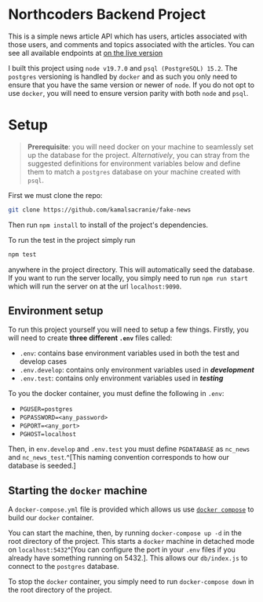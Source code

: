 # Northcoders Backend Project

This is a simple news article API which has users, articles associated with
those users, and comments and topics associated with the articles. You can see
all available endpoints at [on the live
version](https://fake-news-plu0.onrender.com/api)

I built this project using `node v19.7.0` and `psql (PostgreSQL) 15.2`. The
`postgres` versioning is handled by `docker` and as such you only need to ensure
that you have the same version or newer of `node`. If you do not opt to use
`docker`, you will need to ensure version parity with both `node` and `psql`.

# Setup

> **Prerequisite**: you will need docker on your machine to seamlessly set up
> the database for the project. *Alternatively*, you can stray from the
> suggested definitions for environment variables below and define them to match
> a `postgres` database on your machine created with `psql`.

First we must clone the repo:

```sh
git clone https://github.com/kamalsacranie/fake-news
```

Then run `npm install` to install of the project's dependencies.

To run the test in the project simply run

```sh
npm test
```

anywhere in the project directory. This will automatically seed the database. If
you want to run the server locally, you simply need to run `npm run start` which
will run the server on at the url `localhost:9090`.

## Environment setup

To run this project yourself you will need to setup a few things. Firstly, you
will need to create **three different `.env`** files called:

- `.env`: contains base environment variables used in both the test and develop
  cases
- `.env.develop`: contains only environment variables used in ***development***
- `.env.test`: contains only environment variables used in ***testing***

To you the docker container, you must define the following in `.env`:

- `PGUSER=postgres`
- `PGPASSWORD=<any_password>`
- `PGPORT=<any_port>`
- `PGHOST=localhost`

Then, in `env.develop` and `.env.test` you must define `PGDATABASE` as `nc_news`
and `nc_news_test`.^[This naming convention corresponds to how our database is
seeded.]

## Starting the `docker` machine

A `docker-compose.yml` file is provided which allows us use [`docker
compose`](https://github.com/docker/compose) to build our `docker` container.

You can start the machine, then, by running `docker-compose up -d` in the root
directory of the project. This starts a `docker` machine in detached mode on
`localhost:5432`^[You can configure the port in your `.env` files if you already
have something running on 5432.]. This allows our `db/index.js` to connect to
the `postgres` database.

To stop the `docker` container, you simply need to run `docker-compose down` in
the root directory of the project.
